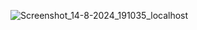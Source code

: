 ![Screenshot_14-8-2024_191035_localhost](https://github.com/user-attachments/assets/600d7fd0-403e-49e1-ae9b-94ac93570697)
